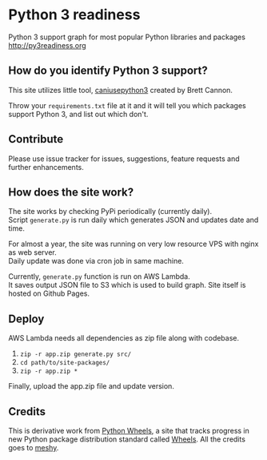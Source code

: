 Python 3 readiness
==================

Python 3 support graph for most popular Python libraries and packages http://py3readiness.org


## How do you identify Python 3 support?

This site utilizes little tool, [caniusepython3](https://github.com/brettcannon/caniusepython3) created by Brett Cannon. 

Throw your `requirements.txt` file at it and it will tell you which packages support Python 3, and list out which don't.

## Contribute

Please use issue tracker for issues, suggestions, feature requests and further enhancements.


## How does the site work?

The site works by checking PyPi periodically (currently daily).  
Script `generate.py` is run daily which generates JSON and updates date and time. 

For almost a year, the site was running on very low resource VPS with nginx as web server.  
Daily update was done via cron job in same machine.

Currently, `generate.py` function is run on AWS Lambda.   
It saves output JSON file to S3 which is used to build graph. Site itself is hosted on Github Pages.

## Deploy

AWS Lambda needs all dependencies as zip file along with codebase. 

1.  `zip -r app.zip generate.py src/`
2. `cd path/to/site-packages/`
3. `zip -r app.zip *`

Finally, upload the app.zip file and update version.

## Credits

This is derivative work from [Python Wheels](pythonwheels.com), a site that tracks progress in new Python package distribution standard called [Wheels](https://pypi.python.org/pypi/wheel). All the credits goes to [meshy](https://github.com/meshy).
